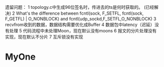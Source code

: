 遗留问题：
1 topology.c中生成96位签名时，传进去的ts是何时获取的。     (已经解决)
2 What's the difference between fcntl(sock, F_SETFL, fcntl(sock, F_GETFL) | O_NONBLOCK) and fcntl(udp_sockd,F_SETFL,O_NONBLOCK)
3 recvfrom收到的数据，数据结构需要优化成Buffer
4 数据包中latency（迟延）没有处理5 代码流程中未处理Moon，现在默认没有moons
6 报文的分片处理没有实现，现在默认不分片
7 互斥锁没有实现
# MyOne
